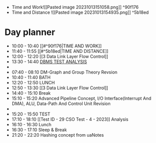 - Time and Work![[Pasted image 20231013151058.png]] ^90f176
- Time and Distance ![[Pasted image 20231013154935.png]] ^5b18ed
# Day planner

- 10:00 - 10:40 [[#^90f176|TIME AND WORK]]
- 11:40 - 11:55 [[#^5b18ed|TIME AND DISTANCE]]
- 12:00 - 12:20 [[3 Data Link Layer Flow Control]]
- 13:30 - 14:40 [DBMS TEST ANALYSIS](https://uxkhzfstdjcborfuyyknhkhbyfnskrywvveioufkbjkupomnptjwvhbavkysuhi.vercel.app/solution.html?testId=631efedfa733d3d3b8fe44e3&test_id=24)
- 
- 07:40 - 08:10 DM-Graph and Group Theory Revsion
- 10:40 - 11:40 BATH
- 12:20 - 12:50 LUNCH
- 12:50 - 13:30 [[3 Data Link Layer Flow Control]]
- 14:40 - 15:10 Break
- 15:10 - 15:20 Advanced Pipeline Concept, I/O Interface(Interrupt And DMA), ALU, Data-Path And Control Unit Revision
- 
- 15:20 - 15:50 TEST
- 17:10 - 18:10 [[Test ID - 29 CSO Test - 4 - 2023]] Analysis
- 16:10 - 16:30 Lunch
- 16:30 - 17:10 Sleep & Break
- 21:20 - 22:20 Hashing concept from uaNotes



